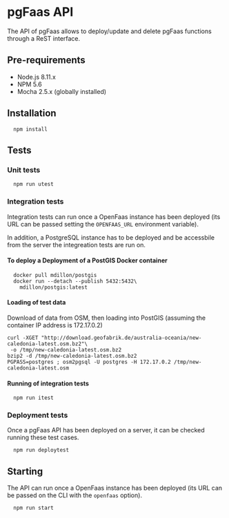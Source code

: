 # pgFaas API

The API of pgFaas allows to deploy/update and delete pgFaas functions through a ReST interface. 


## Pre-requirements

* Node.js 8.11.x
* NPM 5.6
* Mocha 2.5.x (globally installed)


## Installation

```
  npm install
```


## Tests


### Unit tests

```
  npm run utest
```


### Integration tests

Integration tests can run once a OpenFaas instance has been deployed (its URL can be passed setting the `OPENFAAS_URL` environment variable).

In addition, a PostgreSQL instance has to be deployed and be accessbile from the server the integreation tests are run on.


####  To deploy a Deployment of a PostGIS Docker container

```
  docker pull mdillon/postgis
  docker run --detach --publish 5432:5432\
    mdillon/postgis:latest
```

   
#### Loading of test data
    
Download of data from OSM, then loading into PostGIS (assuming the container IP address is 172.17.0.2)

```
curl -XGET "http://download.geofabrik.de/australia-oceania/new-caledonia-latest.osm.bz2"\
 -o /tmp/new-caledonia-latest.osm.bz2
bzip2 -d /tmp/new-caledonia-latest.osm.bz2 
PGPASS=postgres ; osm2pgsql -U postgres -H 172.17.0.2 /tmp/new-caledonia-latest.osm   
```


#### Running of integration tests

```
  npm run itest
```



### Deployment tests

Once a pgFaas API has been deployed on a server, it can be checked running these test cases.
```
  npm run deploytest
```


## Starting

The API can run once a OpenFaas instance has been deployed (its URL can be passed on the CLI with the `openfaas` option).
```
  npm run start
```

